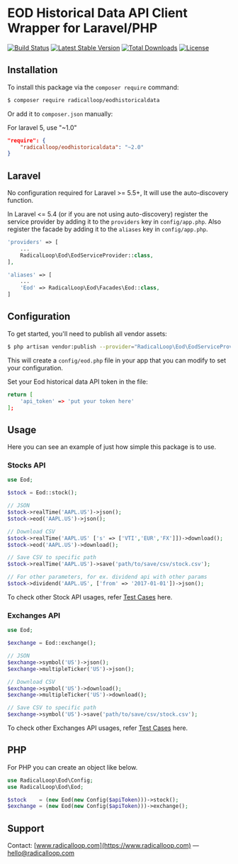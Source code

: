 # EOD Historical Data API Client Wrapper for Laravel/PHP

[![Build Status](https://travis-ci.org/radicalloop/eodhistoricaldata.svg?branch=master)](https://travis-ci.org/radicalloop/eodhistoricaldata)
[![Latest Stable Version](https://poser.pugx.org/radicalloop/eodhistoricaldata/v/stable)](https://packagist.org/packages/radicalloop/eodhistoricaldata)
[![Total Downloads](https://poser.pugx.org/radicalloop/eodhistoricaldata/downloads)](https://packagist.org/packages/radicalloop/eodhistoricaldata)
[![License](https://poser.pugx.org/radicalloop/eodhistoricaldata/license)](https://packagist.org/packages/radicalloop/eodhistoricaldata)

## Installation
To install this package via the `composer require` command:

```bash
$ composer require radicalloop/eodhistoricaldata
```
Or add it to `composer.json` manually:

For laravel 5, use "~1.0"

```json
"require": {
    "radicalloop/eodhistoricaldata": "~2.0"
}
```
## Laravel
No configuration required for Laravel >= 5.5+, It will use the auto-discovery function.

In Laravel <= 5.4 (or if you are not using auto-discovery) register the service provider by adding it to the `providers` key in `config/app.php`. Also register the facade by adding it to the `aliases` key in `config/app.php`.

```php
'providers' => [
    ...
    RadicalLoop\Eod\EodServiceProvider::class,
],

'aliases' => [
    ...
    'Eod' => RadicalLoop\Eod\Facades\Eod::class,
]
```
## Configuration

To get started, you'll need to publish all vendor assets:

```bash
$ php artisan vendor:publish --provider="RadicalLoop\Eod\EodServiceProvider"
```

This will create a `config/eod.php` file in your app that you can modify to set your configuration.

Set your Eod historical data API token in the file:

```bash
return [
    'api_token' => 'put your token here'
];
```

## Usage

Here you can see an example of just how simple this package is to use.

### Stocks API
```php
use Eod;

$stock = Eod::stock();

// JSON 
$stock->realTime('AAPL.US')->json();
$stock->eod('AAPL.US')->json();

// Download CSV 
$stock->realTime('AAPL.US' ['s' => ['VTI','EUR','FX']])->download();
$stock->eod('AAPL.US')->download();

// Save CSV to specific path
$stock->realTime('AAPL.US')->save('path/to/save/csv/stock.csv');

// For other parameters, for ex. dividend api with other params
$stock->dividend('AAPL.US', ['from' => '2017-01-01'])->json();
```
To check other Stock API usages, refer [Test Cases](tests/StockTest.php) here.

### Exchanges API
```php
use Eod;

$exchange = Eod::exchange();

// JSON 
$exchange->symbol('US')->json();
$exchange->multipleTicker('US')->json();

// Download CSV 
$exchange->symbol('US')->download();
$exchange->multipleTicker('US')->download();

// Save CSV to specific path
$exchange->symbol('US')->save('path/to/save/csv/stock.csv');
```
To check other Exchanges API usages, refer [Test Cases](tests/ExchangeTest.php) here.

## PHP
For PHP you can create an object like below.

```php
use RadicalLoop\Eod\Config;
use RadicalLoop\Eod\Eod;

$stock    = (new Eod(new Config($apiToken)))->stock();
$exchange = (new Eod(new Config($apiToken)))->exchange();
```

## Support
Contact: [www.radicalloop.com](https://www.radicalloop.com) — hello@radicalloop.com


